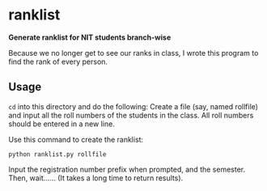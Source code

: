 # ranklist
**Generate ranklist for NIT students branch-wise**

Because we no longer get to see our ranks in class, I wrote this program to find the rank of every person.

## Usage

```cd``` into this directory and do the following: Create a file (say, named rollfile) and input all the roll numbers of the students in the class. All roll numbers should be entered in a new line.

Use this command to create the ranklist:

```python ranklist.py rollfile```

Input the registration number prefix when prompted, and the semester. Then, wait...... (It takes a long time to return results).
